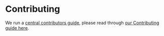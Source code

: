 # Contributing

We run a [central contributors guide](https://github.com/Sobal/.github/blob/main/profile/CONTRIBUTING.md), please read through [our Contributing guide here](https://github.com/Sobal/.github/blob/main/profile/CONTRIBUTING.md).
